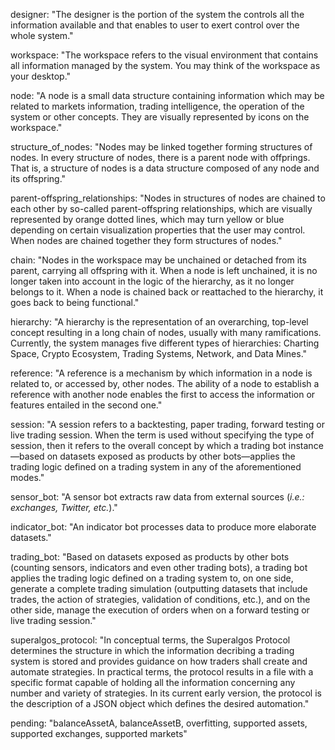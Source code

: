 designer: "The designer is the portion of the system the controls all the information available and that enables to user to exert control over the whole system."

workspace: "The workspace refers to the visual environment that contains all information managed by the system. You may think of the workspace as your desktop."

node: "A node is a small data structure containing information which may be related to markets information, trading intelligence, the operation of the system or other concepts. They are visually represented by icons on the workspace."

structure_of_nodes: "Nodes may be linked together forming structures of nodes. In every structure of nodes, there is a parent node with offprings. That is, a structure of nodes is a data structure composed of any node and its offspring."

parent-offspring_relationships: "Nodes in structures of nodes are chained to each other by so-called parent-offspring relationships, which are visually represented by orange dotted lines, which may turn yellow or blue depending on certain visualization properties that the user may control. When nodes are chained together they form structures of nodes."

chain: "Nodes in the workspace may be unchained or detached from its parent, carrying all offspring with it. When a node is left unchained, it is no longer taken into account in the logic of the hierarchy, as it no longer belongs to it. When a node is chained back or reattached to the hierarchy, it goes back to being functional."

hierarchy: "A hierarchy is the representation of an overarching, top-level concept resulting in a long chain of nodes, usually with many ramifications. Currently, the system manages five different types of hierarchies: Charting Space, Crypto Ecosystem, Trading Systems, Network, and Data Mines."

reference: "A reference is a mechanism by which information in a node is related to, or accessed by, other nodes. The ability of a node to establish a reference with another node enables the first to access the information or features entailed in the second one."

session: "A session refers to a backtesting, paper trading, forward testing or live trading session. When the term is used without specifying the type of session, then it refers to the overall concept by which a trading bot instance&mdash;based on datasets exposed as products by other bots&mdash;applies the trading logic defined on a trading system in any of the aforementioned modes."

sensor_bot: "A sensor bot extracts raw data from external sources (*i.e.: exchanges, Twitter, etc.*)."

indicator_bot: "An indicator bot processes data to produce more elaborate datasets."

trading_bot: "Based on datasets exposed as products by other bots (counting sensors, indicators and even other trading bots), a trading bot applies the trading logic defined on a trading system to, on one side, generate a complete trading simulation (outputting datasets that include trades, the action of strategies, validation of conditions, etc.), and on the other side, manage the execution of orders when on a forward testing or live trading session."

superalgos_protocol: "In conceptual terms, the Superalgos Protocol determines the structure in which the information decribing a trading system is stored and provides guidance on how traders shall create and automate strategies. In practical terms, the protocol results in a file with a specific format capable of holding all the information concerning any number and variety of strategies. In its current early version, the protocol is the description of a JSON object which defines the desired automation."

pending: "balanceAssetA, balanceAssetB, overfitting, supported assets, supported exchanges, supported markets"